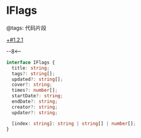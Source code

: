 # IFlags

@tags: 代码片段

[+#1.2.1](/snippets/version-when-last-update.md)

--8<--

```ts
interface IFlags {
  title: string;
  tags?: string[];
  updated?: string[];
  cover?: string;
  times?: number[];
  startDate?: string;
  endDate?: string;
  creator?: string;
  updater?: string;

  [index: string]: string | string[] | number[];
}
```

